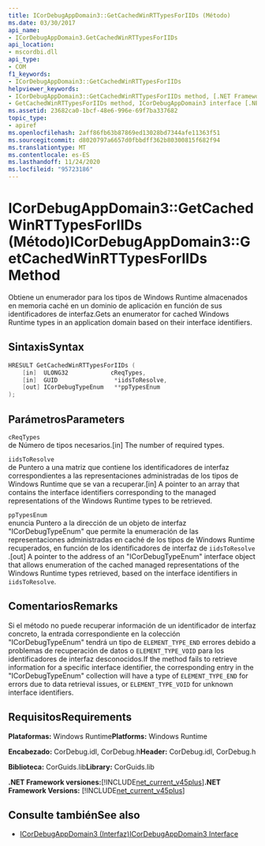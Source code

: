 ```yaml
---
title: ICorDebugAppDomain3::GetCachedWinRTTypesForIIDs (Método)
ms.date: 03/30/2017
api_name:
- ICorDebugAppDomain3.GetCachedWinRTTypesForIIDs
api_location:
- mscordbi.dll
api_type:
- COM
f1_keywords:
- ICorDebugAppDomain3::GetCachedWinRTTypesForIIDs
helpviewer_keywords:
- ICorDebugAppDomain3::GetCachedWinRTTypesForIIDs method, [.NET Framework debugging]
- GetCachedWinRTTypesForIIDs method, ICorDebugAppDomain3 interface [.NET Framework debugging]
ms.assetid: 23682ca0-1bcf-48e6-996e-69f7ba337682
topic_type:
- apiref
ms.openlocfilehash: 2aff86fb63b87869ed13028bd7344afe11363f51
ms.sourcegitcommit: d8020797a6657d0fbbdff362b80300815f682f94
ms.translationtype: MT
ms.contentlocale: es-ES
ms.lasthandoff: 11/24/2020
ms.locfileid: "95723186"
---
```

# <a name="icordebugappdomain3getcachedwinrttypesforiids-method"></a><span data-ttu-id="b9911-102">ICorDebugAppDomain3::GetCachedWinRTTypesForIIDs (Método)</span><span class="sxs-lookup"><span data-stu-id="b9911-102">ICorDebugAppDomain3::GetCachedWinRTTypesForIIDs Method</span></span>

<span data-ttu-id="b9911-103">Obtiene un enumerador para los tipos de Windows Runtime almacenados en memoria caché en un dominio de aplicación en función de sus identificadores de interfaz.</span><span class="sxs-lookup"><span data-stu-id="b9911-103">Gets an enumerator for cached Windows Runtime types in an application domain based on their interface identifiers.</span></span>  
  
## <a name="syntax"></a><span data-ttu-id="b9911-104">Sintaxis</span><span class="sxs-lookup"><span data-stu-id="b9911-104">Syntax</span></span>  
  
```cpp  
HRESULT GetCachedWinRTTypesForIIDs (
    [in]  ULONG32            cReqTypes,  
    [in]  GUID                *iidsToResolve,  
    [out] ICorDebugTypeEnum   **ppTypesEnum  
);  
```  
  
## <a name="parameters"></a><span data-ttu-id="b9911-105">Parámetros</span><span class="sxs-lookup"><span data-stu-id="b9911-105">Parameters</span></span>  

 `cReqTypes`  
 <span data-ttu-id="b9911-106">de Número de tipos necesarios.</span><span class="sxs-lookup"><span data-stu-id="b9911-106">[in] The number of required types.</span></span>  
  
 `iidsToResolve`  
 <span data-ttu-id="b9911-107">de Puntero a una matriz que contiene los identificadores de interfaz correspondientes a las representaciones administradas de los tipos de Windows Runtime que se van a recuperar.</span><span class="sxs-lookup"><span data-stu-id="b9911-107">[in] A pointer to an array that contains the interface identifiers corresponding to the managed representations of the Windows Runtime types to be retrieved.</span></span>  
  
 `ppTypesEnum`  
 <span data-ttu-id="b9911-108">enuncia Puntero a la dirección de un objeto de interfaz "ICorDebugTypeEnum" que permite la enumeración de las representaciones administradas en caché de los tipos de Windows Runtime recuperados, en función de los identificadores de interfaz de `iidsToResolve` .</span><span class="sxs-lookup"><span data-stu-id="b9911-108">[out] A pointer to the address of an "ICorDebugTypeEnum" interface object that allows enumeration of the cached managed representations of the Windows Runtime types retrieved, based on the interface identifiers in `iidsToResolve`.</span></span>  
  
## <a name="remarks"></a><span data-ttu-id="b9911-109">Comentarios</span><span class="sxs-lookup"><span data-stu-id="b9911-109">Remarks</span></span>  

 <span data-ttu-id="b9911-110">Si el método no puede recuperar información de un identificador de interfaz concreto, la entrada correspondiente en la colección "ICorDebugTypeEnum" tendrá un tipo de `ELEMENT_TYPE_END` errores debido a problemas de recuperación de datos o `ELEMENT_TYPE_VOID` para los identificadores de interfaz desconocidos.</span><span class="sxs-lookup"><span data-stu-id="b9911-110">If the method fails to retrieve information for a specific interface identifier, the corresponding entry in the "ICorDebugTypeEnum" collection will have a type of `ELEMENT_TYPE_END` for errors due to data retrieval issues, or `ELEMENT_TYPE_VOID` for unknown interface identifiers.</span></span>  
  
## <a name="requirements"></a><span data-ttu-id="b9911-111">Requisitos</span><span class="sxs-lookup"><span data-stu-id="b9911-111">Requirements</span></span>  

 <span data-ttu-id="b9911-112">**Plataformas:** Windows Runtime</span><span class="sxs-lookup"><span data-stu-id="b9911-112">**Platforms:** Windows Runtime</span></span>  
  
 <span data-ttu-id="b9911-113">**Encabezado:** CorDebug.idl, CorDebug.h</span><span class="sxs-lookup"><span data-stu-id="b9911-113">**Header:** CorDebug.idl, CorDebug.h</span></span>  
  
 <span data-ttu-id="b9911-114">**Biblioteca:** CorGuids.lib</span><span class="sxs-lookup"><span data-stu-id="b9911-114">**Library:** CorGuids.lib</span></span>  
  
 <span data-ttu-id="b9911-115">**.NET Framework versiones:**[!INCLUDE[net_current_v45plus](../../../../includes/net-current-v45plus-md.md)]</span><span class="sxs-lookup"><span data-stu-id="b9911-115">**.NET Framework Versions:** [!INCLUDE[net_current_v45plus](../../../../includes/net-current-v45plus-md.md)]</span></span>  
  
## <a name="see-also"></a><span data-ttu-id="b9911-116">Consulte también</span><span class="sxs-lookup"><span data-stu-id="b9911-116">See also</span></span>

- [<span data-ttu-id="b9911-117">ICorDebugAppDomain3 (Interfaz)</span><span class="sxs-lookup"><span data-stu-id="b9911-117">ICorDebugAppDomain3 Interface</span></span>](icordebugappdomain3-interface.md)
